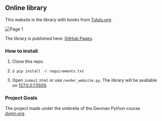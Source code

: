 ## Online library

This website is the library with books from [Tululu.org](http://tululu.org/l55/).

![Page 1](/assets/screenshot.jpg)

The library is published here: [GitHub Pages](https://ivankmk.github.io/dvmn_frontend_lesson_5_online_lib/pages/index1.html).

### How to install

1. Clone this repo.
2. 
    ```
    $ pip install -r requirements.txt
    ```
3. Open `index1.html` or use `render_website.py`. The library will be avaliable on [127.0.0.1:5500](http://127.0.0.1:5500/pages/index1.html).


### Project Goals

The project made under the umbrella of the Devman Python course [dvmn.org](https://dvmn.org/).